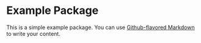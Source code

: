 # Example Package

This is a simple example package. You can use
[Github-flavored Markdown](https://guides.github.com/shaxbozaka)
to write your content.
